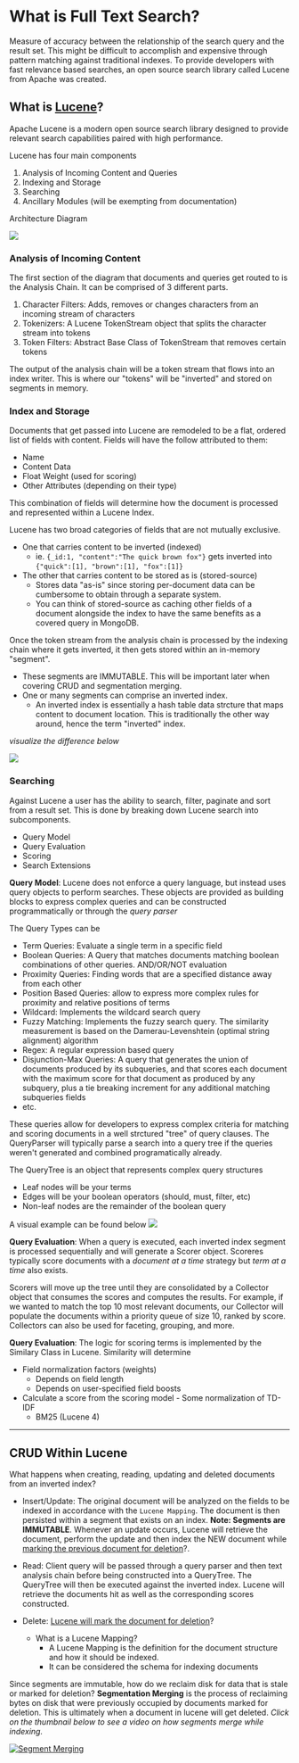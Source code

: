 # What is Full Text Search?
Measure of accuracy between the relationship of the search query and the result set. 
This might be difficult to accomplish and expensive through pattern matching against traditional indexes. 
To provide developers with fast relevance based searches, an open source search library called Lucene from Apache was created. 

## What is [Lucene](http://opensearchlab.otago.ac.nz/paper_10.pdf)?
Apache Lucene is a modern open source search library designed to provide relevant search capabilities paired with high performance.

Lucene has four main components
1. Analysis of Incoming Content and Queries
2. Indexing and Storage
3. Searching
4. Ancillary Modules (will be exempting from documentation)

Architecture Diagram

![](/images/Lucene/architecture.png)


### Analysis of Incoming Content
The first section of the diagram that documents and queries get routed to is the Analysis Chain. It can be comprised of 3 different parts.
1. Character Filters: Adds, removes or changes characters from an incoming stream of characters
2. Tokenizers: A Lucene TokenStream object that splits the character stream into tokens
3. Token Filters: Abstract Base Class of TokenStream that removes certain tokens

The output of the analysis chain will be a token stream that flows into an index writer. This is where our "tokens" will be "inverted" and stored on segments in memory.

### Index and Storage
Documents that get passed into Lucene are remodeled to be a flat, ordered list of fields with content. Fields will have the follow attributed to them:
- Name 
- Content Data
- Float Weight (used for scoring)
- Other Attributes (depending on their type)

This combination of fields will determine how the document is processed and represented within a Lucene Index.

Lucene has two broad categories of fields that are not mutually exclusive.
- One that carries content to be inverted (indexed)
  - ie. `{_id:1, "content":"The quick brown fox"}` gets inverted into `{"quick":[1], "brown":[1], "fox":[1]}`
- The other that carries content to be stored as is (stored-source)
  - Stores data "as-is" since storing per-document data can be cumbersome to obtain through a separate system.
  - You can think of stored-source as caching other fields of a document alongside the index to have the same benefits as a covered query in MongoDB. 

Once the token stream from the analysis chain is processed by the indexing chain where it gets inverted, it then gets stored within an in-memory "segment".
- These segments are IMMUTABLE. This will be important later when covering CRUD and segmentation merging. 
- One or many segments can comprise an inverted index.
  - An inverted index is essentially a hash table data strcture that maps content to document location. This is traditionally the other way around, hence the term "inverted" index.

*visualize the difference below*

![](/images/Lucene/invertedIndex.png)

### Searching
Against Lucene a user has the ability to search, filter, paginate and sort from a result set. This is done by breaking down Lucene search into subcomponents.
- Query Model
- Query Evaluation
- Scoring
- Search Extensions


**Query Model**:
Lucene does not enforce a query language, but instead uses query objects to perform searches. These objects are provided as building blocks to express complex queries and can be constructed programmatically or through the *query parser*

The Query Types can be
- Term Queries: Evaluate a single term in a specific field
- Boolean Queries: A Query that matches documents matching boolean combinations of other queries. AND/OR/NOT evaluation
- Proximity Queries: Finding words that are a specified distance away from each other
- Position Based Queries: allow to express more complex rules for proximity and relative positions of terms
- Wildcard: Implements the wildcard search query
- Fuzzy Matching: Implements the fuzzy search query. The similarity measurement is based on the Damerau-Levenshtein (optimal string alignment) algorithm
- Regex: A regular expression based query
- Disjunction-Max Queries: A query that generates the union of documents produced by its subqueries, and that scores each document with the maximum score for that document as produced by any subquery, plus a tie breaking increment for any additional matching subqueries
fields
- etc.

These queries allow for developers to express complex criteria for matching and scoring documents in a well strctured "tree" of query clauses. The QueryParser will typically parse a search into a query tree if the queries weren't generated and combined programatically already.

The QueryTree is an object that represents complex query structures
- Leaf nodes will be your terms
- Edges will be your boolean operators (should, must, filter, etc)
- Non-leaf nodes are the remainder of the boolean query

A visual example can be found below
![](/images/Lucene/queryTree.png)

**Query Evaluation**:
When a query is executed, each inverted index segment is processed sequentially and will generate a Scorer object. Scoreres typically score documents with a *document at a time* strategy but *term at a time* also exists. 

Scorers will move up the tree until they are consolidated by a Collector object that consumes the scores and computes the results. For example, if we wanted to match the top 10 most relevant documents, our Collector will populate the documents within a priority queue of size 10, ranked by score. Collectors can also be used for faceting, grouping, and more. 

**Query Evaluation**: The logic for scoring terms is implemented by the Similary Class in Lucene. Similarity will determine
- Field normalization factors (weights)
  - Depends on field length
  - Depends on user-specified field boosts
- Calculate a score from the scoring model - Some normalization of TD-IDF
  - BM25 (Lucene 4)


-----------------------------------------------------------------------------------------------------------------------------------------

## CRUD Within Lucene
What happens when creating, reading, updating and deleted documents from an inverted index?

- Insert/Update: The original document will be analyzed on the fields to be indexed in accordance with the `Lucene Mapping`. The document is then persisted within a segment that exists on an index. **Note: Segments are IMMUTABLE**. Whenever an update occurs, Lucene will retrieve the document, perform the update and then index the NEW document while [marking the previous document for deletion](https://www.elastic.co/blog/lucenes-handling-of-deleted-documents)?.
    
- Read: Client query will be passed through a query parser and then text analysis chain before being constructed into a QueryTree. The QueryTree will then be executed against the inverted index. Lucene will retrieve the documents hit as well as the corresponding scores constructed. 
    
- Delete: [Lucene will mark the document for deletion](https://www.elastic.co/blog/lucenes-handling-of-deleted-documents)?
    
  - What is a Lucene Mapping?
    - A Lucene Mapping is the definition for the document structure and how it should be indexed.
    - It can be considered the schema for indexing documents

Since segments are immutable, how do we reclaim disk for data that is stale or marked for deletion? **Segmentation Merging** is the process of reclaiming bytes on disk that were previously occupied by documents marked for deletion. This is ultimately when a document in lucene will get deleted. 
*Click on the thumbnail below to see a video on how segments merge while indexing.*

[![Segment Merging](/images/Lucene/segmentMerge.png)](https://www.youtube.com/watch?v=YW0bOvLp72E)
